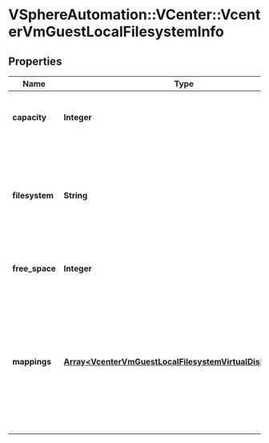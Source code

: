 # VSphereAutomation::VCenter::VcenterVmGuestLocalFilesystemInfo

## Properties
Name | Type | Description | Notes
------------ | ------------- | ------------- | -------------
**capacity** | **Integer** | Total capacity of the file system, in bytes. | 
**filesystem** | **String** | Filesystem type, if known. For example, ext3 or NTFS. set if VMware Tools reports a value. | [optional] 
**free_space** | **Integer** | Free space on the file system, in bytes. | 
**mappings** | [**Array&lt;VcenterVmGuestLocalFilesystemVirtualDiskMapping&gt;**](VcenterVmGuestLocalFilesystemVirtualDiskMapping.md) | VirtualDisks backing the guest partition, if known. This field is optional because it was added in a newer version than its parent node. | [optional] 


